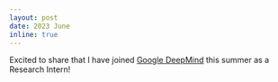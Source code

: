 ```yaml
---
layout: post
date: 2023 June
inline: true
---
```


Excited to share that I have joined [Google DeepMind](https://deepmind.google/) this summer as a Research Intern!

